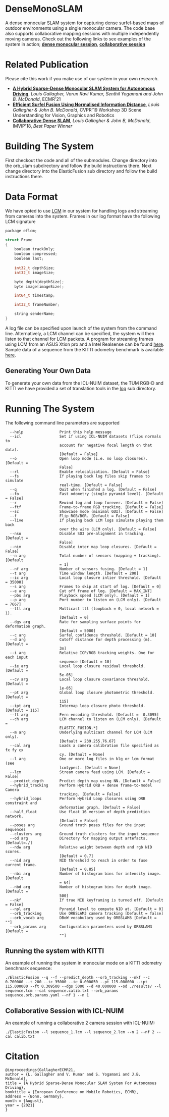 # DenseMonoSLAM
A dense monocular SLAM system for capturing dense surfel-based maps of outdoor environments using a single monocular camera.
The code base also supports collaborative mapping sessions with multiple independently moving cameras. Check out the following links to see examples of the system in action; [__dense monocular session__](https://youtu.be/Pn2uaVqjskY), [__collaborative session__](https://youtu.be/GUtHrKEM85M)

# Related Publication
Please cite this work if you make use of our system in your own research.
- [__A Hybrid Sparse-Dense Monocular SLAM System for Autonomous Driving__](https://arxiv.org/abs/2108.07736), _Louis Gallagher, Varun Ravi Kumar, Senthil Yogamani and John B. McDonald_, ECMR'21 
- [__Efficient Surfel Fusion Using Normalised Information Distance__](https://arxiv.org/abs/2108.05163), _Louis Gallagher & John B. McDonald_, CVPR'19 Workshop 3D Scene Understanding for Vision, Graphics and Robotics
- [__Collaborative Dense SLAM__](https://arxiv.org/abs/1811.07632), _Louis Gallagher & John B, McDonald_, IMVIP'18, _Best Paper Winner_

# Building The System
First checkout the code and all of the submodules. Change directory into the orb_slam subdirectory and follow the build instructions there. Next change directory into the ElasticFusion sub directory and follow the build instructions there. 

# Data Format
We have opted to use [LCM](https://lcm-proj.github.io/) in our system for handling logs and streaming from cameras into the system. Frames in our log format have the following LCM signature
```c
package eflcm;

struct Frame
{
	boolean trackOnly;
	boolean compressed;
	boolean last;
	
	int32_t depthSize;
	int32_t imageSize;

	byte depth[depthSize];
	byte image[imageSize];

	int64_t timestamp;

	int32_t frameNumber;

	string senderName;
}
```
A log file can be specified upon launch of the system from the command line. Alternatively, a LCM channel can be specified, the system will then listen to that channel for LCM packets. A program for streaming frames using LCM from an ASUS Xtion pro and a Intel Realsense can be found [here](https://github.com/LouisGallagher/Logger2). Sample data of a sequence from the KITTI odometry benchmark is available [here](http://www.cs.nuim.ie/research/vision/data/ecmr2021/index.php).

## Generating Your Own Data
To generate your own data from the ICL-NUIM dataset, the TUM RGB-D and KITTI we have provided a set of translation tools in the [log](./log) sub directory.

# Running The System
The following command line parameters are supported
```
  --help                Print this help message
  --icl                 Set if using ICL-NUIM datasets (flips normals to 
                        account for negative focal length on that data). 
                        [Default = False]
  --o                   Open loop mode (i.e. no loop closures). [Default = 
                        False]
  --rl                  Enable relocalisation. [Default = False]
  --fs                  If playing back log files skip frames to simulate 
                        real-time. [Default = False]
  --q                   Quit when finished a log. [Default = False]
  --fo                  Fast odometry (single pyramid level). [Default = False]
  --r                   Rewind log and loop forever. [Default = False]
  --ftf                 Frame-to-frame RGB tracking. [Default = False]
  --sc                  Showcase mode (minimal GUI). [Default = False]
  --f                   Flip RGB/BGR. [Default = False]
  --live                If playing back LCM logs simulate playing them back 
                        over the wire (LCM only). [Default = False]
  --nso                 Disable SO3 pre-alignment in tracking. [Default = 
                        False]
  --nim                 Disable inter map loop closures. [Default = False]
  --n arg               Total number of sensors (mapping + tracking). [Default 
                        = 1]
  --nf arg              Number of sensors fusing. [Default = 1]
  --t arg               Time window length. [Default = 200]
  --ic arg              Local loop closure inlier threshold. [Default = 35000]
  --s arg               Frames to skip at start of log. [Default = 0]
  --e arg               Cut off frame of log. [Default = MAX_INT]
  --pbs arg             Playback speed (LCM only). [Default = 1]
  --p arg               Port number to listen on (LCM only). [Default = 7667]
  --ttl arg             Multicast ttl (loopback = 0, local network = 1). 
                        [Default = 0]
  --dgs arg             Rate for sampling surface points for deformation graph.
                        [Default = 5000]
  --c arg               Surfel confidence threshold. [Default = 10]
  --d arg               Cutoff distance for depth processing (m). [Default = 
                        3m]
  --i arg               Relative ICP/RGB tracking weights. One for each input 
                        sequence [Default = 10]
  --ie arg              Local loop closure residual threshold. [Default = 
                        5e-05]
  --cv arg              Local loop closure covariance threshold. [Default = 
                        1e-05]
  --pt arg              Global loop closure photometric threshold. [Default = 
                        115]
  --ipt arg             Intermap loop closure photo threshold. [Default = 115]
  --ft arg              Fern encoding threshold. [Default =  0.3095]
  --ch arg              LCM channel to listen on (LCM only). [Default = 
                        ELASTIC_FUSION.*]
  --m arg               Underlying multicast channel for LCM (LCM only). 
                        [Default = 239.255.76.67]
  --cal arg             Loads a camera calibration file specified as fx fy cx 
                        cy. [Default = None]
  --l arg               One or more log files in klg or lcm format (see 
                        lcmtypes). [Default = None]
  --lcm                 Stream camera feed using LCM. [Default = False]
  --predict_depth       Predict depth map using NN. [Default = False]
  --hybrid_tracking     Perform Hybrid ORB + dense frame-to-model Camera 
                        tracking. [Default = False]
  --hybrid_loops        Perform Hybrid Loop closures using ORB constraint and 
                        deformation graph. [Default = False]
  --half_float          Use float 16 version of depth prediction network. 
                        [Default = False]
  --poses arg           Ground truth poses files for the input sequences
  --clusters arg        Ground truth clusters for the input sequence
  --od arg              Directory for mapping output artefacts. [Default=./]
  --ndw arg             Relative weight between depth and rgb NID scores. 
                        [Default = 0.7]
  --nid arg             NID threshold to reach in order to fuse current frame. 
                        [Default = 0.85]
  --nbi arg             Number of histogram bins for intensity image. [Default 
                        = 64]
  --nbd arg             Number of histogram bins for depth image. [Default = 
                        500]
  --nkf                 If true NID keyframing is turned off. [Default = False]
  --npl arg             Pyramid level to compute NID at. [Default = 0]
  --orb_tracking        Use ORBSLAM3 camera tracking [Default = false]
  --orb_vocab arg       DBoW vocabulary used by ORBSLAM3 [Default = ""]
  --orb_params arg      Configuration parameters used by ORBSLAM3 [Default = 
                        ""]

```

## Running the system with KITTI 
An example of running the system in monocular mode on a KITTI odometry benchmark sequence:
```
./ElasticFusion --q --f --predict_depth --orb_tracking --nkf --c 0.700000 --t 200 --ic 35000 --ie 0.000050 --pt 115.000000 --ipt 115.000000 --ft 0.309500 --dgs 5000 --d 40.000000 --od ./results/ --l sequence.lcm --cal sequence.calib.txt --orb_params sequence.orb.params.yaml --nf 1 --n 1
```
## Collaborative Session with ICL-NUIM
An example of running a collaborative 2 camera session with ICL-NUIM:
```
./ElasticFusion --l sequence_1.lcm --l sequence_2.lcm --n 2 --nf 2 --cal calib.txt
```

# Citation
```
@inproceedings{GallagherECMR21,
author = {L. Gallagher and V. Kumar and S. Yogamani and J.B. McDonald},
title = {A Hybrid Sparse-Dense Monocular SLAM System For Autonomous Driving},
booktitle = {European Conference on Mobile Robotics, ECMR},
address = {Bonn, Germany},
month = {August},
year = {2021}
}
``` 
